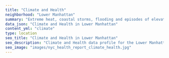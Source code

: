 ```yaml
---
title: "Climate and Health"
neighborhood: "Lower Manhattan"
summary: "Extreme heat, coastal storms, flooding and episodes of elevated ozone are climate-related hazards that may increase with climate change and have important public health impacts in New York City. Extreme weather can cause power outages, which also threaten public health. This report provides neighborhood indicators of climate-related hazards, vulnerability and health impacts."
data_json: "Climate and Health in Lower Manhattan"
content_yml: "climate"
type: location
seo_title: "Climate and Health in Lower Manhattan"
seo_description: "Climate and Health data profile for the Lower Manhattan neighborhood of NYC."
seo_image: "images/nyc_health_report_climate_health.jpg"
---
```

